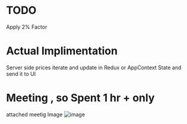 # TODO
Apply 2% Factor
# Actual Implimentation
Server side prices iterate and update in Redux or AppContext State and send it to UI

# Meeting , so Spent 1 hr + only

attached meetig Image
![image](https://user-images.githubusercontent.com/5001426/129188760-158d7ade-c3f4-4a5e-b1d4-98af238c65bd.png)
